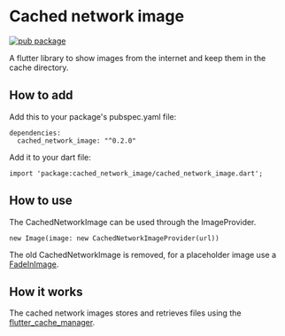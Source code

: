 
# Cached network image

[![pub package](https://img.shields.io/pub/v/cached_network_image.svg)](https://pub.dartlang.org/packages/cached_network_image)

A flutter library to show images from the internet and keep them in the cache directory.

## How to add

Add this to your package's pubspec.yaml file:
```
dependencies:
  cached_network_image: "^0.2.0"

```
Add it to your dart file:
```
import 'package:cached_network_image/cached_network_image.dart';
```

## How to use
The CachedNetworkImage can be used through the ImageProvider.

````
new Image(image: new CachedNetworkImageProvider(url))
````

The old CachedNetworkImage is removed, for a placeholder image use a [FadeInImage](https://docs.flutter.io/flutter/widgets/FadeInImage-class.html).

## How it works
The cached network images stores and retrieves files using the [flutter_cache_manager](https://pub.dartlang.org/packages/flutter_cache_manager). 
